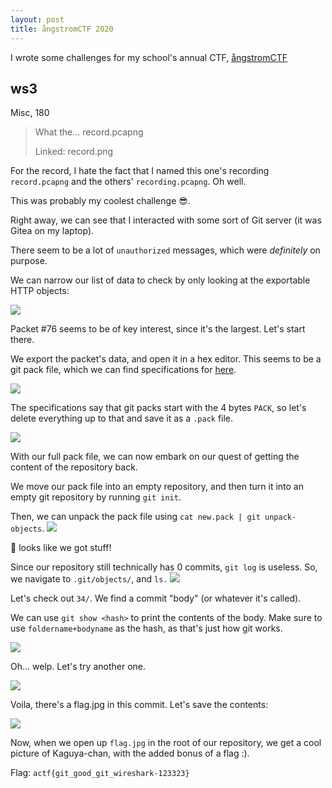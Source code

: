 ```yaml
---
layout: post
title: ångstromCTF 2020
---
```


I wrote some challenges for my school's annual CTF, [ångstromCTF](https://angstromctf.com)

## ws3
Misc, 180

> What the... record.pcapng
>
> Linked: record.png

For the record, I hate the fact that I named this one's recording `record.pcapng` and the others' `recording.pcapng`. Oh well.

<!-- more -->

This was probably my coolest challenge 😎.

Right away, we can see that I interacted with some sort of Git server (it was Gitea on my laptop).

There seem to be a lot of `unauthorized` messages, which were *definitely* on purpose.

We can narrow our list of data to check by only looking at the exportable HTTP objects:

![](https://i.imgur.com/c4WhkgG.png)

Packet #76 seems to be of key interest, since it's the largest. Let's start there.

We export the packet's data, and open it in a hex editor. This seems to be a git pack file, which we can find specifications for [here](https://git-scm.com/docs/pack-format).

![](https://i.imgur.com/lMoW3rN.png)

The specifications say that git packs start with the 4 bytes `PACK`, so let's delete everything up to that and save it as a `.pack` file.

![](https://i.imgur.com/DX4qtWm.png)

With our full pack file, we can now embark on our quest of getting the content of the repository back.

We move our pack file into an empty repository, and then turn it into an empty git repository by running `git init`.

Then, we can unpack the pack file using `cat new.pack | git unpack-objects`.
![](https://i.imgur.com/E7eB7iG.png)

:eyes: looks like we got stuff!

Since our repository still technically has 0 commits, `git log` is useless. So, we navigate to `.git/objects/`, and `ls.`
![](https://i.imgur.com/Lokk974.png)

Let's check out `34/`. We find a commit "body" (or whatever it's called).

We can use `git show <hash>` to print the contents of the body. Make sure to use `foldername+bodyname` as the hash, as that's just how git works.

![](https://i.imgur.com/uCE3fO5.png)


Oh... welp.
Let's try another one.

![](https://i.imgur.com/QpV0WZZ.png)

Voila, there's a flag.jpg in this commit. Let's save the contents:

![](https://i.imgur.com/4zB7fvQ.png)

Now, when we open up `flag.jpg` in the root of our repository, we get a cool picture of Kaguya-chan, with the added bonus of a flag :).

Flag: `actf{git_good_git_wireshark-123323}`
